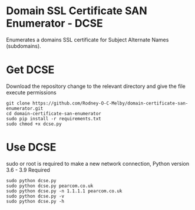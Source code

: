 # Domain SSL Certificate SAN Enumerator - DCSE
Enumerates a domains SSL certificate for Subject Alternate Names (subdomains).

# Get DCSE
Download the repository change to the relevant directory and give the file execute permissions
```
git clone https://github.com/Rodney-O-C-Melby/domain-certificate-san-enumerator.git  
cd domain-certificate-san-enumerator
sudo pip install -r requirements.txt
sudo chmod +x dcse.py
```  
  
# Use DCSE
sudo or root is required to make a new network connection, Python version 3.6 - 3.9 Required
```
sudo python dcse.py  
sudo python dcse.py pearcom.co.uk  
sudo python dcse.py -n 1.1.1.1 pearcom.co.uk  
sudo python dcse.py -v  
sudo python dcse.py -h
